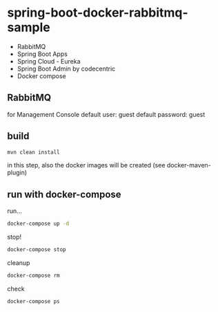 # spring-boot-docker-rabbitmq-sample

- RabbitMQ
- Spring Boot Apps
- Spring Cloud - Eureka
- Spring Boot Admin by codecentric
- Docker compose

## RabbitMQ
for Management Console
default user: guest
default password: guest

## build 
```bash
mvn clean install
```
in this step, also the docker images will be created (see docker-maven-plugin)

## run with docker-compose
run...
```bash
docker-compose up -d
```
stop!
```bash
docker-compose stop
```
cleanup
```bash
docker-compose rm
```
check
```bash
docker-compose ps
```
